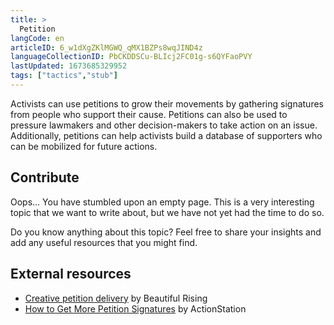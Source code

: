 ```yaml
---
title: >
  Petition
langCode: en
articleID: 6_w1dXgZKlMGWQ_qMX1BZPs8wqJIND4z
languageCollectionID: PbCKDDSCu-BLIcj2FC01g-s6QYFaoPVY
lastUpdated: 1673685329952
tags: ["tactics","stub"]
---
```


Activists can use petitions to grow their movements by gathering signatures from people who support their cause. Petitions can also be used to pressure lawmakers and other decision-makers to take action on an issue. Additionally, petitions can help activists build a database of supporters who can be mobilized for future actions.

## **Contribute**

Oops… You have stumbled upon an empty page. This is a very interesting topic that we want to write about, but we have not yet had the time to do so.

Do you know anything about this topic? Feel free to share your insights and add any useful resources that you might find.

## External resources

-   [Creative petition delivery](https://beautifulrising.org/tool/creative-petition-delivery) by Beautiful Rising
-   [How to Get More Petition Signatures](https://commonslibrary.org/how-to-get-more-petition-signatures/) by ActionStation